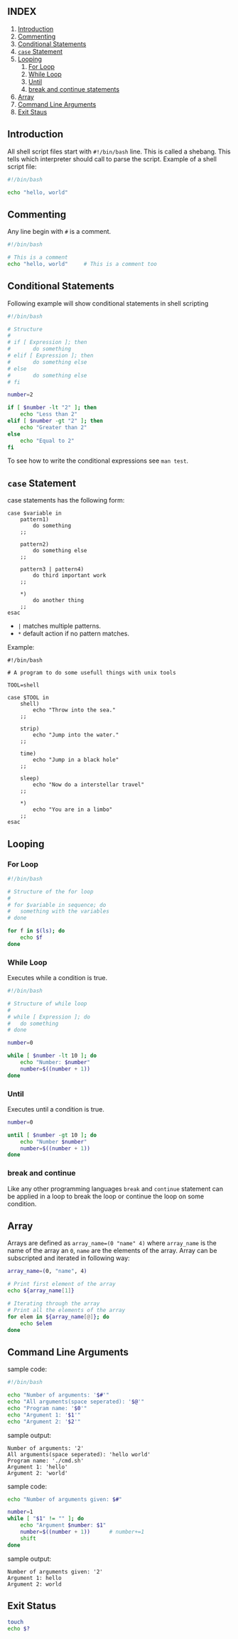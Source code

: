 ## INDEX ##
1. [Introduction](https://github.com/aagontuk/cheatsheets/blob/master/bash.md#introduction)
2. [Commenting](https://github.com/aagontuk/cheatsheets/blob/master/bash.md#commenting)
1. [Conditional Statements](https://github.com/aagontuk/cheatsheets/blob/master/bash.md#conditional-statements)
2. [`case` Statement](https://github.com/aagontuk/cheatsheets/blob/master/bash.md#case-statement)
3. [Looping](https://github.com/aagontuk/cheatsheets/blob/master/bash.md#looping)
    1. [For Loop](https://github.com/aagontuk/cheatsheets/blob/master/bash.md#for-loop)
    2. [While Loop](https://github.com/aagontuk/cheatsheets/blob/master/bash.md#while-loop)
    3. [Until](https://github.com/aagontuk/cheatsheets/blob/master/bash.md#until)
    4. [break and continue statements](https://github.com/aagontuk/cheatsheets/blob/master/bash.md#break-and-continue)
4. [Array](https://github.com/aagontuk/cheatsheets/blob/master/bash.md#array)
5. [Command Line Arguments](https://github.com/aagontuk/cheatsheets/blob/master/bash.md#command-line-arguments)
6. [Exit Staus](https://github.com/aagontuk/cheatsheets/blob/master/bash.md#exit-status)

## Introduction ##

All shell script files start with `#!/bin/bash` line.
This is called a shebang. This tells which interpreter
should call to parse the script. Example of a shell
script file:

```sh
#!/bin/bash

echo "hello, world"
```

## Commenting ##

Any line begin with `#` is a comment.

```sh
#!/bin/bash

# This is a comment
echo "hello, world"     # This is a comment too
```

## Conditional Statements ##

Following example will show conditional statements in shell scripting

```sh
#!/bin/bash

# Structure
#
# if [ Expression ]; then
#       do something
# elif [ Expression ]; then
#       do something else
# else
#       do something else
# fi

number=2

if [ $number -lt "2" ]; then
    echo "Less than 2"
elif [ $number -gt "2" ]; then
    echo "Greater than 2"
else
    echo "Equal to 2"
fi
```

To see how to write the conditional expressions see `man test`.

## `case` Statement ##

case statements has the following form:

```
case $variable in
    pattern1)
        do something
    ;;

    pattern2)
        do something else
    ;;

    pattern3 | pattern4)
        do third important work
    ;;

    *)
        do another thing
    ;;
esac
```

* `|` matches multiple patterns.
* `*` default action if no pattern matches.

Example:

```
#!/bin/bash

# A program to do some usefull things with unix tools

TOOL=shell

case $TOOL in
    shell)
        echo "Throw into the sea."
    ;;

    strip)
        echo "Jump into the water."
    ;;

    time)
        echo "Jump in a black hole"
    ;;

    sleep)
        echo "Now do a interstellar travel"
    ;;

    *)
        echo "You are in a limbo"
    ;;
esac
```

## Looping ##

### For Loop ###
```sh
#!/bin/bash

# Structure of the for loop
#
# for $variable in sequence; do
#	something with the variables
# done

for f in $(ls); do
    echo $f
done
```

### While Loop ###

Executes while a condition is true.

```sh
#!/bin/bash

# Structure of while loop
#
# while [ Expression ]; do
#	do something
# done

number=0

while [ $number -lt 10 ]; do
    echo "Number: $number"
    number=$((number + 1))
done
```

### Until ###

Executes until a condition is true.

```sh
number=0

until [ $number -gt 10 ]; do
    echo "Number $number"
    number=$((number + 1))
done
```

### break and continue ###
Like any other programming languages `break` and `continue`
statement can be applied in a loop to break the loop or continue
the loop on some condition.

## Array ##

Arrays are defined as `array_name=(0 "name" 4)`
where `array_name` is the name of the array
an `0`, `name` are the elements of the array.
Array can be subscripted and iterated in following
way:

```sh
array_name=(0, "name", 4)

# Print first element of the array
echo ${array_name[1]}

# Iterating through the array
# Print all the elements of the array
for elem in ${array_name[@]}; do
    echo $elem
done
```

## Command Line Arguments ##
sample code:
```sh
#!/bin/bash

echo "Number of arguments: '$#'"
echo "All arguments(space seperated): '$@'"
echo "Program name: '$0'"
echo "Argument 1: '$1'"
echo "Argument 2: '$2'"
```
sample output:
```
Number of arguments: '2'
All arguments(space seperated): 'hello world'
Program name: './cmd.sh'
Argument 1: 'hello'
Argument 2: 'world'
```
sample code:
```sh
echo "Number of arguments given: $#"

number=1
while [ "$1" != "" ]; do
    echo "Argument $number: $1"
    number=$((number + 1))      # number+=1
    shift
done
```
sample output:
```
Number of arguments given: '2'
Argument 1: hello
Argument 2: world
```

## Exit Status ##
```sh
touch
echo $?
```
